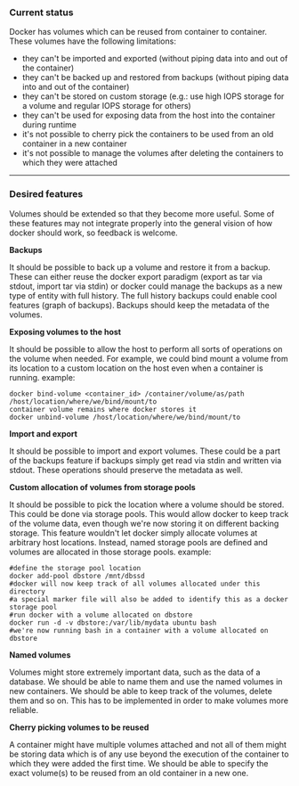 ### Current status
Docker has volumes which can be reused from container to container. These volumes have the following limitations:
* they can't be imported and exported (without piping data into and out of the container)
* they can't be backed up and restored from backups (without piping data into and out of the container)
* they can't be stored on custom storage (e.g.: use high IOPS storage for a volume and regular IOPS storage for others)
* they can't be used for exposing data from the host into the container during runtime
* it's not possible to cherry pick the containers to be used from an old container in a new container
* it's not possible to manage the volumes after deleting the containers to which they were attached

***

### Desired features
Volumes should be extended so that they become more useful. Some of these features may not integrate properly into the general vision of how docker should work, so feedback is welcome.

**Backups**

It should be possible to back up a volume and restore it from a backup. These can either reuse the docker export paradigm (export as tar via stdout, import tar via stdin) or docker could manage the backups as a new type of entity with full history.
The full history backups could enable cool features (graph of backups).
Backups should keep the metadata of the volumes.

**Exposing volumes to the host**

It should be possible to allow the host to perform all sorts of operations on the volume when needed.
For example, we could bind mount a volume from its location to a custom location on the host even when a container is running.
example:
```
docker bind-volume <container_id> /container/volume/as/path /host/location/where/we/bind/mount/to
container volume remains where docker stores it
docker unbind-volume /host/location/where/we/bind/mount/to
```

**Import and export**

It should be possible to import and export volumes. These could be a part of the backups feature if backups simply get read via stdin and written via stdout.
These operations should preserve the metadata as well.


**Custom allocation of volumes from storage pools**

It should be possible to pick the location where a volume should be stored. This could be done via storage pools. This would allow docker to keep track of the volume data, even though we're now storing it on different backing storage.
This feature wouldn't let docker simply allocate volumes at arbitrary host locations. Instead, named storage pools are defined and volumes are allocated in those storage pools.
example:
```
#define the storage pool location
docker add-pool dbstore /mnt/dbssd
#docker will now keep track of all volumes allocated under this directory
#a special marker file will also be added to identify this as a docker storage pool
#run docker with a volume allocated on dbstore
docker run -d -v dbstore:/var/lib/mydata ubuntu bash
#we're now running bash in a container with a volume allocated on dbstore
```

**Named volumes**

Volumes might store extremely important data, such as the data of a database. We should be able to name them and use the named volumes in new containers. We should be able to keep track of the volumes, delete them and so on.
This has to be implemented in order to make volumes more reliable.

**Cherry picking volumes to be reused**

A container might have multiple volumes attached and not all of them might be storing data which is of any use beyond the execution of the container to which they were added the first time.
We should be able to specify the exact volume(s) to be reused from an old container in a new one.
